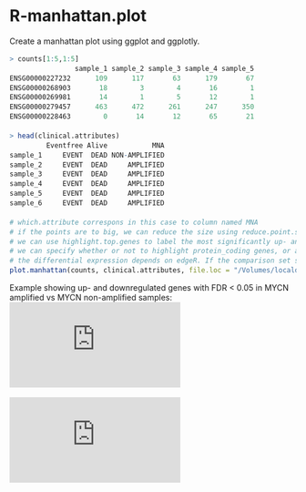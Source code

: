 # R-manhattan.plot
Create a manhattan plot using ggplot and ggplotly. 

```R
> counts[1:5,1:5]
                sample_1 sample_2 sample_3 sample_4 sample_5
ENSG00000227232      109      117       63      179       67
ENSG00000268903       18        3        4       16        1
ENSG00000269981       14        1        5       12        1
ENSG00000279457      463      472      261      247      350
ENSG00000228463        0       14       12       65       21

> head(clinical.attributes)
         Eventfree Alive           MNA
sample_1     EVENT  DEAD NON-AMPLIFIED
sample_2     EVENT  DEAD     AMPLIFIED
sample_3     EVENT  DEAD     AMPLIFIED
sample_4     EVENT  DEAD     AMPLIFIED
sample_5     EVENT  DEAD     AMPLIFIED
sample_6     EVENT  DEAD     AMPLIFIED

# which.attribute correspons in this case to column named MNA
# if the points are to big, we can reduce the size using reduce.point.size.by
# we can use highlight.top.genes to label the most significantly up- and downregulated genes
# we can specify whether or not to highlight protein_coding genes, or all genes except protein_coding genes
# the differential expression depends on edgeR. If the comparison set should be reversed, use reverseGroup. Ex. if you would like AMPLIFIED / NON-AMPLIFIED rather than NON-AMPLIFIED / AMPLIFIED
plot.manhattan(counts, clinical.attributes, file.loc = "/Volumes/localdisc/output.folder/", open.pdf = F, which.attribute = 3, reduce.point.size.by = 2, highligt.top.genes = T, nr_top_genes = 20, nr_bottom_genes = 20, which.biotypes = "protein_coding", inverse.biotypes = T, reverseGroup = T)

```




Example showing up- and downregulated genes with FDR < 0.05 in MYCN amplified vs MYCN non-amplified samples:
![alt text](https://github.com/utnesp/R-manhattan.plot/blob/master/MNA.labeled.pdf "Example showing up- and downregulated genes with FDR < 0.05")

![alt text](https://github.com/utnesp/R-manhattan.plot/blob/master/MNA.html "Example showing up- and downregulated genes with FDR < 0.05. HTML style using ggplotly")

